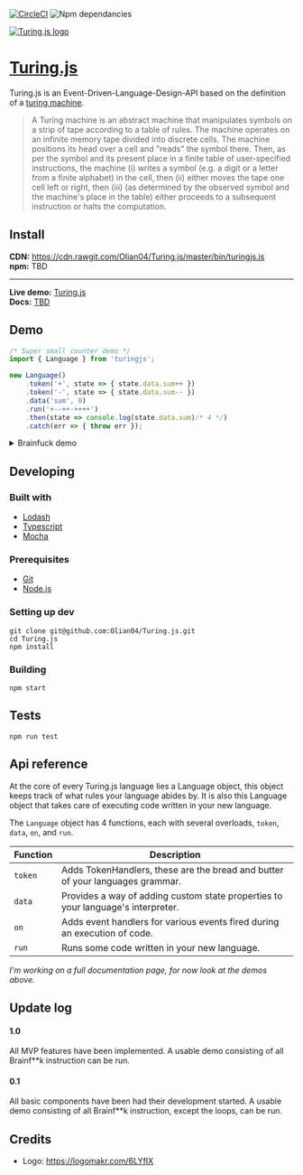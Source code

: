 [![CircleCI](https://circleci.com/gh/Olian04/Turing.js/tree/master.svg?style=shield&circle-token=b901a939d226b2f1a28e5d2823983da26854ea98)](https://circleci.com/gh/Olian04/Turing.js/tree/master)
![Npm dependancies](https://david-dm.org/olian04/turing.js.svg)

[![Turing.js logo](https://i.imgur.com/Y2g0yiA.png)](https://olian04.github.io/Turing.js/)

# [Turing.js](https://olian04.github.io/Turing.js/)
Turing.js is an Event-Driven-Language-Design-API based on the definition of a  [turing machine](https://en.wikipedia.org/wiki/Turing_machine).

> A Turing machine is an abstract machine that manipulates symbols on a strip of tape according to a table of rules.
> The machine operates on an infinite memory tape divided into discrete cells. The machine positions its head over a cell and "reads"  the symbol there. Then, as per the symbol and its present place in a finite table of user-specified instructions, the machine (i) writes a symbol (e.g. a digit or a letter from a finite alphabet) in the cell, then (ii) either moves the tape one cell left or right, then (iii) (as determined by the observed symbol and the machine's place in the table) either proceeds to a subsequent instruction or halts the computation.

## Install

__CDN:__ https://cdn.rawgit.com/Olian04/Turing.js/master/bin/turingjs.js <br>
__npm:__ TBD

---

__Live demo:__ [Turing.js](https://olian04.github.io/Turing.js/) <br>
__Docs:__ [TBD](#api-reference)

## Demo

```js
/* Super small counter demo */
import { Language } from 'turingjs';

new Language()
    .token('+', state => { state.data.sum++ })
    .token('-', state => { state.data.sum-- })
    .data('sum', 0)
    .run('+--++-++++')
    .then(state => console.log(state.data.sum)/* 4 */)
    .catch(err => { throw err });
```

<details>
<summary>Brainfuck demo</summary>

```js
/* The full Brainfuck language */
import { Language, GetTagFunction, Skip } from 'turingjs';

let brainfuck = new Language()
    .token({
        '+': state => { state.stack[state.index]++ },
        '-': state => { state.stack[state.index]-- },
        '>': state => { state.index++ },
        '<': state => { state.index-- },
        ',': state => { state.stack[state.index] = state.data.in.shift().charCodeAt(0) },
        '.': state => { state.data.out.push(String.fromCharCode(state.stack[state.index])) },
        ']': (state, token) => { state.tokenPointer = state.data.loops.pop() - 1 },
        '[': (state, token) => {
            if (state.stack[state.index] === 0) {
                return Skip.until.balanced('[', ']', 1);
            }
            state.data.loops.push(token.position)
        }
    })
    .on('eof', state => state.data.loops.length === 0)
    .data({ in: [], out: [], loops: [] });

// Running brainfuck code
brainfuck
    .data({ in: 'ABC'.split('') })
    .run('+++[->,.+++.<]')
    .then(finalState => console.log(finalState.data.out.join(''))/* ADBECF */)
    .catch(error => console.log(error));


// Same thing as above, but using a tag function
let bf = GetTagFunction(brainfuck);

let res = bf`+++[->,.+++.<]`; // <---

console.log(res.out.join(''));
```
</details>

## Developing

### Built with

* [Lodash](https://lodash.com/)
* [Typescript](https://www.typescriptlang.org/)
* [Mocha](https://mochajs.org/)

### Prerequisites

* [Git](https://git-scm.com/)
* [Node.js](https://nodejs.org/en/)

### Setting up dev

```
git clone git@github.com:Olian04/Turing.js.git
cd Turing.js
npm install
```

### Building

`npm start`

## Tests 

`npm run test`

## Api reference

At the core of every Turing.js language lies a Language object, this object keeps track of what rules your language abides by. It is also this Language object that takes care of executing code written in your new language.

The `Language` object has 4 functions, each with several overloads, `token`, `data`, `on`, and `run`.

Function | Description
------|------------
`token` | Adds TokenHandlers, these are the bread and butter of your languages grammar.
`data` | Provides a way of adding custom state properties to your language's interpreter.
`on` | Adds event handlers for various events fired during an execution of code.
`run` | Runs some code written in your new language.

_I'm working on a full documentation page, for now look at the demos above._

## Update log

#### 1.0
All MVP features have been implemented.
A usable demo consisting of all Brainf**k instruction can be run.

#### 0.1
All basic components have been had their development started.
A usable demo consisting of all Brainf**k instruction, except the loops, can be run.

## Credits
* Logo: https://logomakr.com/6LYfIX
